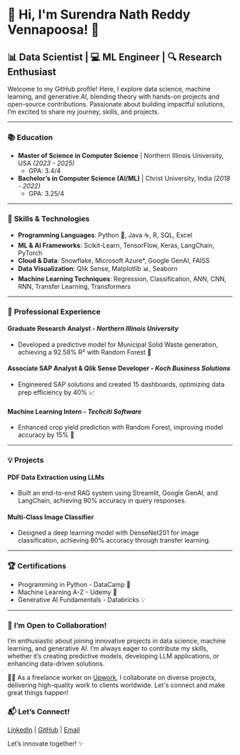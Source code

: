 # 👋 Hi, I'm Surendra Nath Reddy Vennapoosa! 🚀

## 📊 Data Scientist | 💻 ML Engineer | 🔍 Research Enthusiast

Welcome to my GitHub profile! Here, I explore data science, machine learning, and generative AI, blending theory with hands-on projects and open-source contributions. Passionate about building impactful solutions, I’m excited to share my journey, skills, and projects.

---

### 📚 **Education**
- **Master of Science in Computer Science** | Northern Illinois University, USA _(2023 - 2025)_
  - GPA: 3.4/4
- **Bachelor’s in Computer Science (AI/ML)** | Christ University, India _(2018 - 2022)_
  - GPA: 3.25/4

---

### 🧠 **Skills & Technologies**
- **Programming Languages**: Python 🐍, Java ☕, R, SQL, Excel
- **ML & AI Frameworks**: Scikit-Learn, TensorFlow, Keras, LangChain, PyTorch
- **Cloud & Data**: Snowflake, Microsoft Azure*, Google GenAI, FAISS
- **Data Visualization**: Qlik Sense, Matplotlib 📊, Seaborn
- **Machine Learning Techniques**: Regression, Classification, ANN, CNN, RNN, Transfer Learning, Transformers

---

### 🔬 **Professional Experience**
#### **Graduate Research Analyst** - *Northern Illinois University*
- Developed a predictive model for Municipal Solid Waste generation, achieving a 92.58% R² with Random Forest 🌲
  
#### **Associate SAP Analyst & Qlik Sense Developer** - *Koch Business Solutions*
- Engineered SAP solutions and created 15 dashboards, optimizing data prep efficiency by 40% 📈

#### **Machine Learning Intern** - *Techciti Software*
- Enhanced crop yield prediction with Random Forest, improving model accuracy by 15% 🌾

---

### 💡 **Projects**
#### **PDF Data Extraction using LLMs**
- Built an end-to-end RAG system using Streamlit, Google GenAI, and LangChain, achieving 90% accuracy in query responses.

#### **Multi-Class Image Classifier**
- Designed a deep learning model with DenseNet201 for image classification, achieving 80% accuracy through transfer learning.

---

### 🏆 **Certifications**
- Programming in Python - DataCamp 🐍
- Machine Learning A-Z - Udemy 🤖
- Generative AI Fundamentals - Databricks 💡

---

### 💞️ **I’m Open to Collaboration!**
I’m enthusiastic about joining innovative projects in data science, machine learning, and generative AI. I’m always eager to contribute my skills, whether it’s creating predictive models, developing LLM applications, or enhancing data-driven solutions.  

👨‍💻 As a freelance worker on [Upwork](https://www.upwork.com/freelancers/~018b19d2aed799dc1f), I collaborate on diverse projects, delivering high-quality work to clients worldwide. Let's connect and make great things happen!

### 📬 **Let’s Connect!**
[LinkedIn](https://linkedin.com/in/surendra-nath-reddy-vennapoosa) | [GitHub](https://github.com/Surendra1431) | [Email](mailto:vennapoosasurendranathreddy@gmail.com)

Let’s innovate together! ✨
<!---
Surendra1431/Surendra1431 is a ✨ special ✨ repository because its `README.md` (this file) appears on your GitHub profile.
You can click the Preview link to take a look at your changes.
--->
